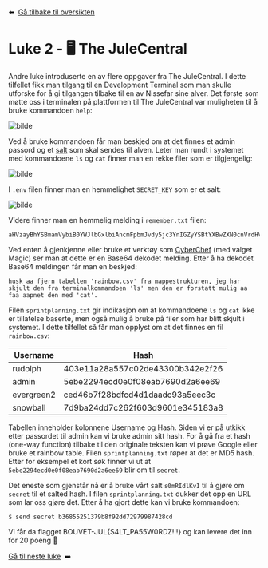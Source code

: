 :arrow_left: &nbsp;[Gå tilbake til oversikten](../README.md)

# Luke 2 - 🖥️ The JuleCentral

Andre luke introduserte en av flere oppgaver fra The JuleCentral. I dette tilfellet fikk man tilgang til en Development Terminal som man skulle utforske for å gi tilgangen tilbake til en av Nissefar sine alver. Det første som møtte oss i terminalen på plattformen til The JuleCentral var muligheten til å bruke kommandoen `help`:

![bilde](https://user-images.githubusercontent.com/15195014/210172647-12650c70-2e3b-4fe1-8505-3e40b92de939.png)

Ved å bruke kommandoen får man beskjed om at det finnes et admin passord og et [salt](https://en.wikipedia.org/wiki/Salt_(cryptography)) som skal sendes til alven. Leter man rundt i systemet med kommandoene `ls` og `cat` finner man en rekke filer som er tilgjengelig:

![bilde](https://user-images.githubusercontent.com/15195014/210092320-07d59375-a67c-4ac7-95b3-150f34236f6e.png)

I `.env` filen finner man en hemmelighet `SECRET_KEY` som er et salt:

![bilde](https://user-images.githubusercontent.com/15195014/210172656-b6ff50e7-ac43-436b-8d0d-6a59974fa4db.png)

Videre finner man en hemmelig melding i `remember.txt` filen:

```
aHVzayBhYSBmamVybiB0YWJlbGxlbiAncmFpbmJvdy5jc3YnIGZyYSBtYXBwZXN0cnVrdHVyZW4sIGplZyBoYXIgc2tqdWx0IGRlbiBmcmEgdGVybWluYWxrb21tYW5kb2VuICdscycgbWVuIGRlbiBlciBmb3JzdGF0dCBtdWxpZyBhYSBmYWEgYWFwbmV0IGRlbiBtZWQgJ2NhdCcu
```

Ved enten å gjenkjenne eller bruke et verktøy som [CyberChef](https://gchq.github.io/CyberChef/) (med valget Magic) ser man at dette er en Base64 dekodet melding. Etter å ha dekodet Base64 meldingen får man en beskjed:

```
husk aa fjern tabellen 'rainbow.csv' fra mappestrukturen, jeg har skjult den fra terminalkommandoen 'ls' men den er forstatt mulig aa faa aapnet den med 'cat'.
```

Filen `sprintplanning.txt` gir indikasjon om at kommandoene `ls` og `cat` ikke er tillatelse baserte, men også mulig å bruke på filer som har blitt skjult i systemet. I dette tilfellet så får man opplyst om at det finnes en fil `rainbow.csv`:

|Username|Hash  |
|--|--|
|rudolph  | 403e11a28a557c02de43300b342e2f26 |
|admin| 5ebe2294ecd0e0f08eab7690d2a6ee69|
|evergreen2| ced46b7f28bdfcd4d1daadc93a5eec3c|
|snowball| 7d9ba24dd7c262f603d9601e345183a8|

Tabellen inneholder kolonnene Username og Hash. Siden vi er på utkikk etter passordet til admin kan vi bruke admin sitt hash. For å gå fra et hash (one-way function) tilbake til den originale teksten kan vi prøve Google eller bruke et rainbow table. Filen `sprintplanning.txt` røper at det er MD5 hash. Etter for eksempel et kort søk finner vi ut at `5ebe2294ecd0e0f08eab7690d2a6ee69` blir om til `secret`.

Det eneste som gjenstår nå er å bruke vårt salt `s0mRIdlKvI` til å gjøre om `secret` til et salted hash. I filen `sprintplanning.txt` dukker det opp en URL som lar oss gjøre det. Etter å ha gjort dette kan vi bruke kommandoen:

```
$ send secret b36855251379b8f92dd72979987428cd
```

Vi får da flagget BOUVET-JUL{S4LT_PA55W0RDZ!!!} og kan levere det inn for 20 poeng 🎉

[Gå til neste luke](Luke3.md)&nbsp; :arrow_right:
